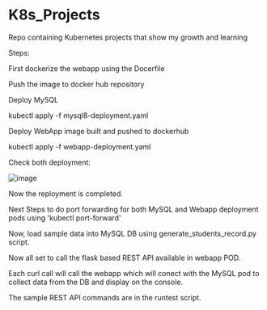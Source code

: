 # K8s_Projects
Repo containing Kubernetes projects that show my growth and learning

Steps:

First dockerize the webapp using the Docerfile

Push the image to docker hub repository

Deploy MySQL

kubectl apply -f mysql8-deployment.yaml

Deploy WebApp image built and pushed to dockerhub

kubectl apply -f webapp-deployment.yaml

Check both deployment:

![image](https://github.com/user-attachments/assets/c7708f78-7d35-43c9-9a20-87282b5f73b0)

Now the reployment is completed.


Next Steps to do port forwarding for both MySQL and Webapp deployment pods using 'kubectl port-forward'

Now, load sample data into MySQL DB using generate_students_record.py script.

Now all set to call the flask based REST API available in webapp POD.

Each curl call will call the webapp which will conect with the MySQL pod to collect data from the DB and display on the console.

The sample REST API commands are in the runtest script.

